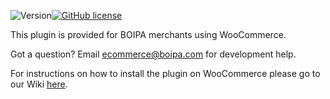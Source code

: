 ![Version](https://img.shields.io/badge/version-1.1.0-informational)[![GitHub license](https://img.shields.io/github/license/BOIPA/WooCommerce_plugin)](https://github.com/BOIPA/WooCommerce_plugin/blob/master/LICENSE)

This plugin is provided for BOIPA merchants using WooCommerce.

Got a question? Email ecommerce@boipa.com for development help.

For instructions on how to install the plugin on WooCommerce please go to our Wiki [here](https://github.com/BOIPA/WooCommerce_plugin/wiki/Installation-of-BOIPA-Plugin-for-WooCommerce).

